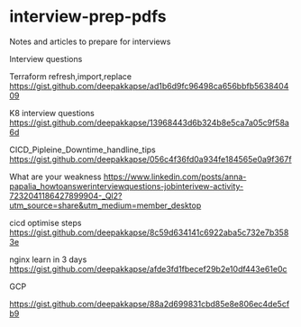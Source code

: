 # interview-prep-pdfs
Notes and articles to prepare for interviews


Interview questions 
<script src="https://gist.github.com/deepakkapse/15324e5e55d672f924fae38c211cecce.js"></script>

Terraform refresh,import,replace
https://gist.github.com/deepakkapse/ad1b6d9fc96498ca656bbfb563840409


K8 interview questions
https://gist.github.com/deepakkapse/13968443d6b324b8e5ca7a05c9f58a6d

CICD_Pipleine_Downtime_handline_tips
https://gist.github.com/deepakkapse/056c4f36fd0a934fe184565e0a9f367f

What are your weakness
https://www.linkedin.com/posts/anna-papalia_howtoanswerinterviewquestions-jobinterivew-activity-7232041186427899904-_Ql2?utm_source=share&utm_medium=member_desktop

cicd optimise steps
https://gist.github.com/deepakkapse/8c59d634141c6922aba5c732e7b3583e

nginx learn in 3 days
https://gist.github.com/deepakkapse/afde3fd1fbecef29b2e10df443e61e0c


GCP

https://gist.github.com/deepakkapse/88a2d699831cbd85e8e806ec4de5cfb9
